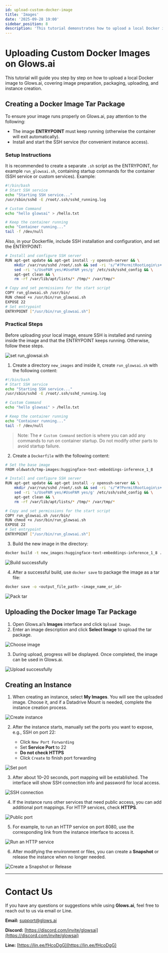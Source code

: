 ```yaml
---
id: upload-custom-docker-image
title: 'Images'
date: '2025-09-28 19:00'
sidebar_position: 8
description: 'This tutorial demonstrates how to upload a local Docker image to Glows.ai, including image creation, tar packaging, uploading, and instance setup.'
---
```


# Uploading Custom Docker Images on Glows.ai

This tutorial will guide you step by step on how to upload a local Docker image to Glows.ai, covering image preparation, packaging, uploading, and instance creation.

## Creating a Docker Image Tar Package

To ensure your image runs properly on Glows.ai, pay attention to the following:

- The image **ENTRYPOINT** must keep running (otherwise the container will exit automatically).
- Install and start the SSH service (for convenient instance access).

### Setup Instructions

It is recommended to create a separate `.sh` script as the ENTRYPOINT, for example `run_glowsai.sh`, containing startup commands for the container (SSH service or custom services). Example:

```bash
#!/bin/bash
# Start SSH service
echo "Starting SSH service..."
/usr/sbin/sshd -E /root/.ssh/sshd_running.log

# Custom Command
echo "hello glowsai" > /hello.txt

# Keep the container running
echo "Container running..."
tail -f /dev/null
```

Also, in your Dockerfile, include SSH installation and configuration, and set the ENTRYPOINT:

```bash
# Install and configure SSH server
RUN apt-get update && apt-get install -y openssh-server && \
    mkdir /var/run/sshd /root/.ssh && sed -ri 's/^#?PermitRootLogin\s+.*/PermitRootLogin yes/' /etc/ssh/sshd_config && \
    sed -ri 's/UsePAM yes/#UsePAM yes/g' /etc/ssh/sshd_config && \
    apt-get clean && \
    rm -rf /var/lib/apt/lists/* /tmp/* /var/tmp/*

# Copy and set permissions for the start script
COPY run_glowsai.sh /usr/bin/
RUN chmod +x /usr/bin/run_glowsai.sh
EXPOSE 22
# Set entrypoint
ENTRYPOINT ["/usr/bin/run_glowsai.sh"]
```

### Practical Steps

Before uploading your local image, ensure SSH is installed and running inside the image and that the ENTRYPOINT keeps running. Otherwise, follow these steps.

![set run_glowsai.sh](../docs-images/upload-docker-image/01.png)

1. Create a directory `new_images` and inside it, create `run_glowsai.sh` with the following content:

```bash
#!/bin/bash
# Start SSH service
echo "Starting SSH service..."
/usr/sbin/sshd -E /root/.ssh/sshd_running.log

# Custom Command
echo "hello glowsai" > /hello.txt

# Keep the container running
echo "Container running..."
tail -f /dev/null
```

> Note: The `# Custom Command` section is where you can add any commands to run on container startup. Do not modify other parts to avoid startup failure.

2. Create a `Dockerfile` with the following content:

```bash
# Set the base image
FROM oldwatch/tmp-images:huggingface-text-embeddings-inference_1_8

# Install and configure SSH server
RUN apt-get update && apt-get install -y openssh-server && \
    mkdir /var/run/sshd /root/.ssh && sed -ri 's/^#?PermitRootLogin\s+.*/PermitRootLogin yes/' /etc/ssh/sshd_config && \
    sed -ri 's/UsePAM yes/#UsePAM yes/g' /etc/ssh/sshd_config && \
    apt-get clean && \
    rm -rf /var/lib/apt/lists/* /tmp/* /var/tmp/*

# Copy and set permissions for the start script
COPY run_glowsai.sh /usr/bin/
RUN chmod +x /usr/bin/run_glowsai.sh
EXPOSE 22
# Set entrypoint
ENTRYPOINT ["/usr/bin/run_glowsai.sh"]
```

3. Build the new image in the directory:

```bash
docker build -t new_images:huggingface-text-embeddings-inference_1_8 .
```

![Build successfully](../docs-images/upload-docker-image/02.png)

4. After a successful build, use `docker save` to package the image as a tar file:

```bash
docker save -o <output_file_path> <image_name_or_id>
```

![Pack tar ](../docs-images/upload-docker-image/03.png)

## Uploading the Docker Image Tar Package

1. Open Glows.ai’s **Images** interface and click `Upload Image`.
2. Enter an image description and click **Select Image** to upload the tar package.

![Choose image](../docs-images/upload-docker-image/04.png)

3. During upload, progress will be displayed. Once completed, the image can be used in Glows.ai.

![Upload successfully](../docs-images/upload-docker-image/05.png)

## Creating an Instance

1. When creating an instance, select **My Images**. You will see the uploaded image. Choose it, and if a Datadrive Mount is needed, complete the instance creation process.

![Create instance](../docs-images/upload-docker-image/06.png)

2. After the instance starts, manually set the ports you want to expose, e.g., SSH on port 22:

   - Click `New Port Forwarding`
   - Set **Service Port** to 22
   - **Do not check HTTPS**
   - Click `Create` to finish port forwarding

![Set port](../docs-images/upload-docker-image/07.png)

3. After about 10–20 seconds, port mapping will be established. The interface will show SSH connection info and password for local access.

![SSH connection](../docs-images/upload-docker-image/08.png)

4. If the instance runs other services that need public access, you can add additional port mappings. For HTTP services, check **HTTPS**.

![Public port](../docs-images/upload-docker-image/09.png)

5. For example, to run an HTTP service on port 8080, use the corresponding link from the instance interface to access it.

![Run an HTTP service](../docs-images/upload-docker-image/10.png)

6. After modifying the environment or files, you can create a **Snapshot** or release the instance when no longer needed.

![Create a Snapshot or Release](../docs-images/upload-docker-image/11.png)

---

# Contact Us

If you have any questions or suggestions while using **Glows.ai**, feel free to reach out to us via email or Line.

**Email:** [support@glows.ai](mailto:support@glows.ai)

**Discord:** [https://discord.com/invite/glowsai](https://discord.com/invite/glowsai)

**Line:** [https://lin.ee/fHcoDgG](https://lin.ee/fHcoDgG)
